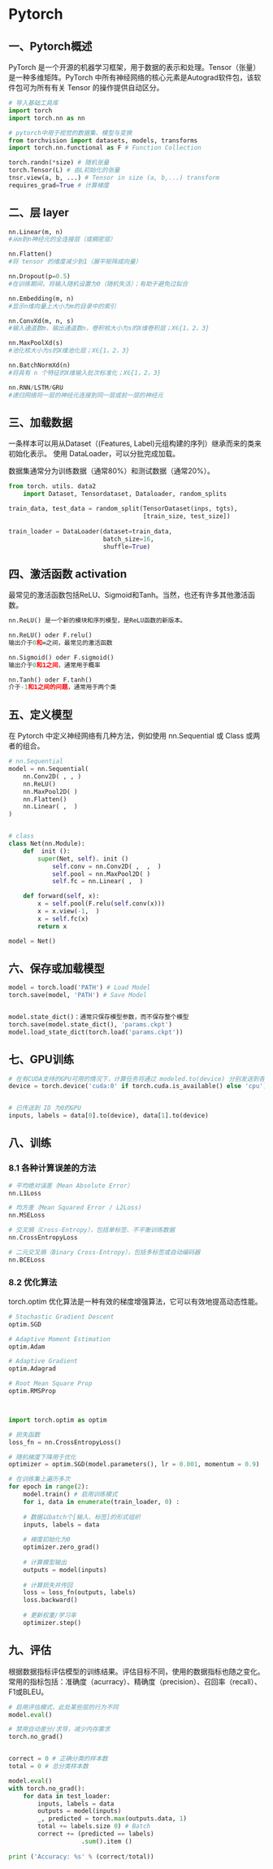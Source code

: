 # Pytorch

## 一、Pytorch概述
PyTorch 是一个开源的机器学习框架，用于数据的表示和处理。Tensor（张量）是一种多维矩阵。PyTorch 中所有神经网络的核心元素是Autograd软件包，该软件包可为所有有关 Tensor 的操作提供自动区分。

```python
# 导入基础工具库
import torch
import torch.nn as nn

# pytorch中用于视觉的数据集、模型与变换
from torchvision import datasets, models, transforms 
import torch.nn.functional as F # Function Collection

torch.randn(*size) # 随机张量
torch.Tensor(L) # 由L初始化的张量
tnsr.view(a, b, ...) # Tensor in size (a, b,...) transform
requires_grad=True # 计算梯度
```

## 二、层 layer

```python
nn.Linear(m, n)
#从m到n神经元的全连接层（或稠密层）

nn.Flatten()
#将 tensor 的维度减少到1（展平矩阵成向量）

nn.Dropout(p=0.5)
#在训练期间，将输入随机设置为0（随机失活）；有助于避免过拟合

nn.Embedding(m, n)
#显示n维向量上大小为m的目录中的索引

nn.ConvXd(m, n, s)
#输入通道数m，输出通道数n，卷积核大小为s的X维卷积层；X∈{1，2，3}

nn.MaxPoolXd(s)
#池化核大小为s的X维池化层；X∈{1，2，3}

nn.BatchNormXd(n)
#将具有 n 个特征的X维输入批次标准化；X∈{1，2，3}

nn.RNN/LSTM/GRU
#递归网络将一层的神经元连接到同一层或前一层的神经元
```

## 三、加载数据
一条样本可以用从Dataset（(Features, Label)元组构建的序列）继承而来的类来初始化表示。
使用 DataLoader，可以分批完成加载。

数据集通常分为训练数据（通常80%）和测试数据（通常20%）。

```python
from torch. utils. data2
    import Dataset, Tensordataset, Dataloader, random_splits

train_data, test_data = random_split(TensorDataset(inps, tgts), 
                                     [train_size, test_size])
                                     
train_loader = DataLoader(dataset=train_data,
                          batch_size=16,
                          shuffle=True)
```

## 四、激活函数 activation
最常见的激活函数包括ReLU、Sigmoid和Tanh。当然，也还有许多其他激活函数。

```python
nn.ReLU() 是一个新的模块和序列模型，是ReLU函数的新版本。

nn.ReLU() oder F.relu()
输出介于0和∞之间，最常见的激活函数

nn.Sigmoid() oder F.sigmoid()
输出介于0和1之间，通常用于概率

nn.Tanh() oder F.tanh()
介于-1和1之间的问题，通常用于两个类
```

## 五、定义模型
在 Pytorch 中定义神经网络有几种方法，例如使用 nn.Sequential 或 Class 或两者的组合。

```python
# nn.Sequential
model = nn.Sequential(
    nn.Conv2D( , , )
    nn.ReLU()
    nn.MaxPool2D( )
    nn.Flatten()
    nn.Linear( ,  )
)


# class
class Net(nn.Module):
    def  init ():
        super(Net, self). init ()        
            self.conv = nn.Conv2D( ,  ,  )            
            self.pool = nn.MaxPool2D( )
            self.fc = nn.Linear( ,  )

    def forward(self, x):
        x = self.pool(F.relu(self.conv(x)))
        x = x.view(-1,  )
        x = self.fc(x)
        return x

model = Net()
```

## 六、保存或加载模型

```python
model = torch.load('PATH') # Load Model
torch.save(model, 'PATH') # Save Model


model.state_dict()：通常只保存模型参数，而不保存整个模型
torch.save(model.state_dict(), 'params.ckpt') 
model.load_state_dict(torch.load('params.ckpt'))
```


## 七、GPU训练

```python
# 在有CUDA支持的GPU可用的情况下，计算任务将通过 modeled.to(device) 分别发送到各设备。
device = torch.device('cuda:0' if torch.cuda.is_available() else 'cpu')


# 已传送到 ID 为0的GPU
inputs, labels = data[0].to(device), data[1].to(device)
```

## 八、训练
### 8.1 各种计算误差的方法

```python
# 平均绝对误差（Mean Absolute Error）
nn.L1Loss

# 均方差（Mean Squared Error / L2Loss)
nn.MSELoss

# 交叉熵（Cross-Entropy），包括单标签、不平衡训练数据
nn.CrossEntropyLoss 

# 二元交叉熵（Binary Cross-Entropy），包括多标签或自动编码器
nn.BCELoss 
```

### 8.2 优化算法

torch.optim 优化算法是一种有效的梯度增强算法，它可以有效地提高动态性能。

```python
# Stochastic Gradient Descent
optim.SGD

# Adaptive Moment Estimation 
optim.Adam

# Adaptive Gradient 
optim.Adagrad

# Root Mean Square Prop 
optim.RMSProp



import torch.optim as optim

# 损失函数
loss_fn = nn.CrossEntropyLoss()

# 随机梯度下降用于优化
optimizer = optim.SGD(model.parameters(), lr = 0.001, momentum = 0.9)

# 在训练集上遍历多次
for epoch in range(2):
    model.train() # 启用训练模式
    for i, data in enumerate(train_loader, 0) : 
    
    # 数据以batch个[输入、标签]的形式组织
    inputs, labels = data
    
    # 梯度初始化为0
    optimizer.zero_grad()
    
    # 计算模型输出
    outputs = model(inputs)
    
    # 计算损失并传回
    loss = loss_fn(outputs, labels)
    loss.backward()
    
    # 更新权重/学习率
    optimizer.step()
```

## 九、评估
根据数据指标评估模型的训练结果。评估目标不同，使用的数据指标也随之变化。常用的指标包括：准确度（acurracy）、精确度（precision）、召回率（recall）、F1或BLEU。

```python
# 启用评估模式，此处某些层的行为不同
model.eval() 

# 禁用自动差分/求导，减少内存需求
torch.no_grad() 


correct = 0 # 正确分类的样本数
total = 0 # 总分类样本数

model.eval()
with torch.no_grad():
    for data in test_loader:
        inputs, labels = data
        outputs = model(inputs)
        _, predicted = torch.max(outputs.data, 1)
        total += labels.size 0) # Batch
        correct += (predicted == labels)
                    .sum().item ()
                                                        
print ('Accuracy: %s' % (correct/total))
```
